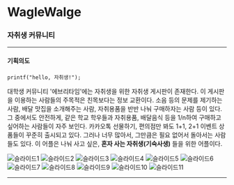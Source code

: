 
# WagleWalge
### 자취생 커뮤니티

---
 #### 기획의도
  
   `printf("hello, 자취생!");`
  
  대학생 커뮤니티 '에브리타임'에는 자취생을 위한 자취생 게시판이 존재한다. 이 게시판을 이용하는 사람들의 주목적은 친목보다는 정보 교환이다. 소음 등의 문제를 제기하는 사람, 배달 맛집을 소개해주는 사람, 자취용품을 반반 나눠 구매하자는 사람 등이 있다. 그 중에서도 안전하게, 같은 학교 학우들과 자취용품, 배달음식 등을 1/n하여 구매하고 싶어하는 사람들이 자주 보인다. 카카오톡 선물하기, 편의점만 봐도 1+1, 2+1 이벤트 상품들이 꾸준히 출시되고 있다. 그러나 너무 많아서, 그만큼은 필요 없어서 돌아서는 사람들도 있다. 이 어플은 나눠 사고 싶은, **혼자 사는 자취생(기숙사생)** 들을 위한 어플이다. 


![슬라이드1](https://user-images.githubusercontent.com/57867252/128591015-0e936319-374b-476f-a2c5-9b4f9e9e2cac.JPG)
![슬라이드2](https://user-images.githubusercontent.com/57867252/128591018-6019ca88-4a3f-441b-b4c5-3c70add94c7c.JPG)
![슬라이드3](https://user-images.githubusercontent.com/57867252/128591020-930ad006-20c6-4434-8e0c-a25dbd35eae3.JPG)
![슬라이드4](https://user-images.githubusercontent.com/57867252/128591021-997ca4be-fd24-4a2d-a03b-a45e1a6b2938.JPG)
![슬라이드5](https://user-images.githubusercontent.com/57867252/128591022-86e1a2af-8743-4052-b1a2-67c797839d1d.JPG)
![슬라이드6](https://user-images.githubusercontent.com/57867252/128591024-2a382be9-a3fe-4605-b065-0c688d9384ed.JPG)
![슬라이드7](https://user-images.githubusercontent.com/57867252/128591025-c3b154ed-a17d-4ddc-a82c-781fd3d4b656.JPG)
![슬라이드8](https://user-images.githubusercontent.com/57867252/128591026-c4e87c4e-276f-4dea-a18a-89463934a738.JPG)
![슬라이드9](https://user-images.githubusercontent.com/57867252/128591027-9495e740-adbd-4144-ab77-d35829d57fd5.JPG)
![슬라이드10](https://user-images.githubusercontent.com/57867252/128591028-f72ee033-491e-4186-b092-5131637ed977.JPG)
![슬라이드11](https://user-images.githubusercontent.com/57867252/128591029-d4b8919c-0506-4776-837c-ded956041f85.JPG)

---
